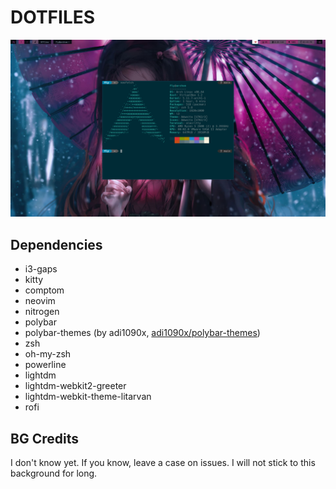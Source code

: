 # DOTFILES

![screenshot](https://raw.githubusercontent.com/FLYwithPEACE/DOTFILES/main/rice_screenshot.png?token=ALC2F4ZRXWVMNIEIKZBQB6TAL6RQI)

## Dependencies

* i3-gaps
* kitty
* comptom
* neovim
* nitrogen
* polybar
* polybar-themes (by adi1090x,  [adi1090x/polybar-themes](https://github.com/adi1090x/polybar-themes))
* zsh
* oh-my-zsh
* powerline
* lightdm
* lightdm-webkit2-greeter
* lightdm-webkit-theme-litarvan
* rofi

## BG Credits

I don't know yet. If you know, leave a case on issues. I will not stick to this background for long.

